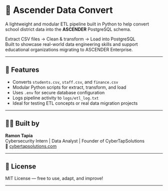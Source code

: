 # 🧠 Ascender Data Convert

A lightweight and modular ETL pipeline built in Python to help convert school district data into the **ASCENDER** PostgreSQL schema.

Extract CSV files → Clean & transform → Load into PostgreSQL  
Built to showcase real-world data engineering skills and support educational organizations migrating to ASCENDER Enterprise.

---

## 🚀 Features

- Converts `students.csv`, `staff.csv`, and `finance.csv`
- Modular Python scripts for extract, transform, and load
- Uses `.env` for secure database configuration
- Logs pipeline activity to `logs/etl_log.txt`
- Ideal for testing ETL concepts or real data migration projects

---

## 👨‍💻 Built by

**Ramon Tapia**  
Cybersecurity Intern | Data Analyst | Founder of CyberTapSolutions  
🔗 [cybertapsolutions.com](https://cybertapsolutions.com)

---

## 📜 License

MIT License — free to use, adapt, and improve!

---
